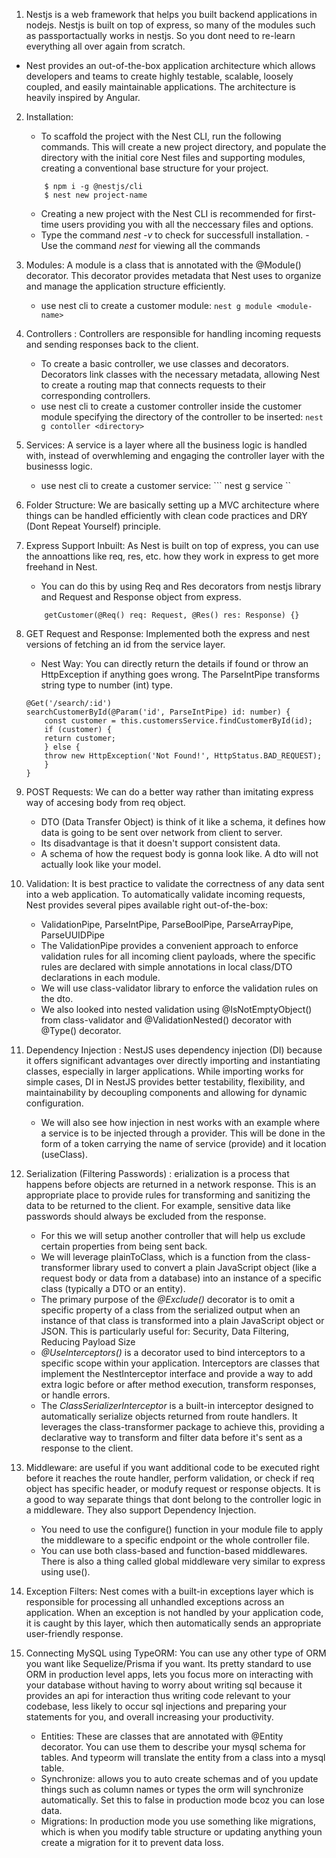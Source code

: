 1. Nestjs is a  web framework that helps you built backend applications in nodejs. Nestjs is built on top of express, so many of the modules such as passportactually works in nestjs. So you dont need to re-learn everything all over again from scratch.

- Nest provides an out-of-the-box application architecture which allows developers and teams to create highly testable, scalable, loosely coupled, and easily maintainable applications. The architecture is heavily inspired by Angular.

2. Installation: 
    - To scaffold the project with the Nest CLI, run the following commands. This will create a new project directory, and populate the directory with the initial core Nest files and supporting modules, creating a conventional base structure for your project.
    ```
        $ npm i -g @nestjs/cli
        $ nest new project-name
    ```
    -  Creating a new project with the Nest CLI is recommended for first-time users providing you with all the neccessary files and options.
    - Type the command *nest -v* to check for successfull installation. - Use the command *nest* for viewing all the commands 
    
3. Modules: A module is a class that is annotated with the @Module() decorator. This decorator provides metadata that Nest uses to organize and manage the application structure efficiently.
    - use nest cli to create a customer module:
    ``` nest g module <module-name> ```

4. Controllers : Controllers are responsible for handling incoming requests and sending responses back to the client.
    - To create a basic controller, we use classes and decorators. Decorators link classes with the necessary metadata, allowing Nest to create a routing map that connects requests to their corresponding controllers.
    - use nest cli to create a customer controller inside the customer module specifying the directory of the controller to be inserted:
    ``` nest g contoller <directory> ```

5. Services: A service is a layer where all the business logic is handled with, instead of overwhleming and engaging the controller layer with the businesss logic. 
    - use nest cli to create a customer service:
    ``` nest g service <directory> ``

6. Folder Structure: We are basically setting up a MVC architecture where things can be handled efficiently with clean code practices and DRY (Dont Repeat Yourself) principle.

7. Express Support Inbuilt: As Nest is built on top of express, you can use the annoattions like req, res, etc. how they work in express to get more freehand in Nest. 
    - You can do this by using Req and Res decorators from nestjs library and Request and Response object from express. 
    ``` 
        getCustomer(@Req() req: Request, @Res() res: Response) {}
    ```

8. GET Request and Response: Implemented both the express and nest versions of fetching an id from the service layer.
    - Nest Way: You can directly return the details if found or throw an HttpException if anything goes wrong. The ParseIntPipe transforms string type to number (int) type.
    ```
    @Get('/search/:id')
    searchCustomerById(@Param('id', ParseIntPipe) id: number) {
        const customer = this.customersService.findCustomerById(id);
        if (customer) {
        return customer;
        } else {
        throw new HttpException('Not Found!', HttpStatus.BAD_REQUEST);
        }
    }
    ```
9. POST Requests: We can do a better way rather than imitating express way of accesing body from req object.
    - DTO (Data Transfer Object) is think of it like a schema, it defines how data is going to be sent over network from client to server. 
    - Its disadvantage is that it doesn't support consistent data.
    - A schema of how the request body is gonna look like. A dto will not actually look like your model.

10. Validation: It is best practice to validate the correctness of any data sent into a web application. To automatically validate incoming requests, Nest provides several pipes available right out-of-the-box:
    - ValidationPipe, ParseIntPipe, ParseBoolPipe, ParseArrayPipe, ParseUUIDPipe
    - The ValidationPipe provides a convenient approach to enforce validation rules for all incoming client payloads, where the specific rules are declared with simple annotations in local class/DTO declarations in each module.
    - We will use class-validator library to enforce the validation rules on the dto.
    - We also looked into nested validation using @IsNotEmptyObject() from class-validator and @ValidationNested() decorator with @Type() decorator. 

11. Dependency Injection : NestJS uses dependency injection (DI) because it offers significant advantages over directly importing and instantiating classes, especially in larger applications. While importing works for simple cases, DI in NestJS provides better testability, flexibility, and maintainability by decoupling components and allowing for dynamic configuration. 
    - We will also see how injection in nest works with an example where a service is to be injected through a provider. This will be done in the form of a token carrying the name of service (provide) and it location (useClass).

12. Serialization (Filtering Passwords) : erialization is a process that happens before objects are returned in a network response. This is an appropriate place to provide rules for transforming and sanitizing the data to be returned to the client. For example, sensitive data like passwords should always be excluded from the response.
    - For this we will setup another controller that will help us exclude certain properties from being sent back.
    - We will leverage plainToClass, which is a function from the class-transformer library used to convert a plain JavaScript object (like a request body or data from a database) into an instance of a specific class (typically a DTO or an entity).
    - The primary purpose of the *@Exclude()* decorator is to omit a specific property of a class from the serialized output when an instance of that class is transformed into a plain JavaScript object or JSON. This is particularly useful for: Security, Data Filtering, Reducing Payload Size
    - *@UseInterceptors()* is a decorator used to bind interceptors to a specific scope within your application. Interceptors are classes that implement the NestInterceptor interface and provide a way to add extra logic before or after method execution, transform responses, or handle errors. 
    - The *ClassSerializerInterceptor* is a built-in interceptor designed to automatically serialize objects returned from route handlers. It leverages the class-transformer package to achieve this, providing a declarative way to transform and filter data before it's sent as a response to the client.

13. Middleware: are useful if you want additional code to be executed right before it reaches the route handler, perform validation, or check if req object has specific header, or modufy request or response objects. It is a good to way separate things that dont belong to the controller logic in a middleware. They also support Dependency Injection.
    - You need to use the configure() function in your module file to apply the middleware to a specific endpoint or the whole controller file.
    - You can use both class-based and function-based middlewares. There is also a thing called global middleware very similar to express using use(). 

14. Exception Filters: Nest comes with a built-in exceptions layer which is responsible for processing all unhandled exceptions across an application. When an exception is not handled by your application code, it is caught by this layer, which then automatically sends an appropriate user-friendly response.

14. Connecting MySQL using TypeORM: You can use any other type of ORM you want like Sequelize/Prisma if you want. Its pretty standard to use ORM in production level apps, lets you focus more on interacting with your database without having to worry about writing sql because it provides an api for interaction thus writing code relevant to your codebase, less likely to occur sql injections and preparing your statements for you, and overall increasing your productivity.
    - Entities: These are classes that are annotated with @Entity decorator. You can use them to describe your mysql schema for tables. And typeorm will translate the entity from a class into a mysql table.
    - Synchronize: allows you to auto create schemas and of you update things such as column names or types the orm will synchronize automatically. Set this to false in production mode bcoz you can lose data.
    - Migrations: In production mode you use something like migrations, which is when you modify table structure or updating anything youn create a migration for it to prevent data loss.